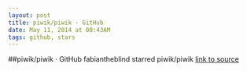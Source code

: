 ```yaml
---
layout: post
title: piwik/piwik · GitHub
date: May 11, 2014 at 08:43AM
tags: github, stars
---
```

##piwik/piwik · GitHub
fabiantheblind starred piwik/piwik
[link to source](http://ift.tt/1bONB5o) 
